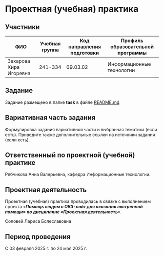 # Проектная (учебная) практика

## Участники

| ФИО | Учебная группа | Код направления подготовки | Профиль образовательной программы |
|-|-|-|-|
| Захарова Кира Игоревна | 241-334 | 09.03.02 | Информационные технологии |

## Задание

Задание размещено в папке **task** в файле [README.md](task/README.md).

## Вариативная часть задания

Формулировка задания вариативной части и выбранная тематика (если есть). Приведите также дополнительные ссылки на источники задания (если есть).

## Ответственный по проектной (учебной) практике

Рябчикова Анна Валерьевна, кафедра Информационные технологии.

## Проектная деятельность

Проектная (учебная) практика проводилась в связке с выполнением проекта «***Помощь людям с ОВЗ: сайт для оказания экстренной помощи» по дисциплине «Проектная деятельность***».

Соловей Лариса Болеславовна

## Период проведения

С 03 февраля 2025 г. по 24 мая 2025 г.
